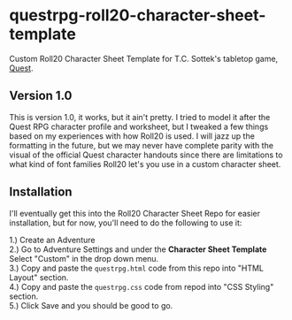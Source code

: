 # questrpg-roll20-character-sheet-template
Custom Roll20 Character Sheet Template for T.C. Sottek's tabletop game, <a href="https://www.adventure.game/">Quest</a>.

## Version 1.0

This is version 1.0, it works, but it ain't pretty. I tried to model it after the Quest RPG character profile and worksheet, but I tweaked a few things based on my experiences with how Roll20 is used. I will jazz up the formatting in the future, but we may never have complete parity with the visual of the official Quest character handouts since there are limitations to what kind of font families Roll20 let's you use in a custom character sheet.


## Installation 

I'll eventually get this into the Roll20 Character Sheet Repo for easier installation, but for now, you'll need to do the following to use it:

1.) Create an Adventure <br/>
2.) Go to Adventure Settings and under the **Character Sheet Template** Select "Custom" in the drop down menu. <br/>
3.) Copy and paste the `questrpg.html` code from this repo into "HTML Layout" section. <br/>
4.) Copy and paste the `questrpg.css` code from repod into "CSS Styling" section. <br/>
5.) Click Save and you should be good to go. <br/>
